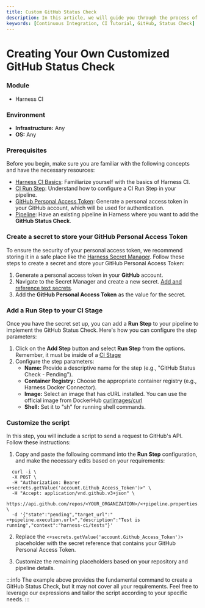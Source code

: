 ```yaml
---
title: Custom GitHub Status Check
description: In this article, we will guide you through the process of creating your own customized GitHub Status Check using our Harness CI module. By following these steps, you'll be able to integrate a GitHub Status Check into your CI pipeline and enhance your development workflow.
keywords: [Continuous Integration, CI Tutorial, GitHub, Status Check]
---
```


# Creating Your Own Customized GitHub Status Check

### Module

- Harness CI

### Environment

- **Infrastructure:** Any
- **OS:** Any

### Prerequisites

Before you begin, make sure you are familiar with the following concepts and have the necessary resources:

* [Harness CI Basics](/docs/continuous-integration/ci-quickstarts/ci-pipeline-basics): Familiarize yourself with the basics of Harness CI.
* [CI Run Step](/docs/continuous-integration/use-ci/run-ci-scripts/run-step-settings): Understand how to configure a CI Run Step in your pipeline.
* [GitHub Personal Access Token](https://docs.github.com/en/authentication/keeping-your-account-and-data-secure/managing-your-personal-access-tokens): Generate a personal access token in your GitHub account, which will be used for authentication.
* [Pipeline](/docs/platform/Pipelines/harness-yaml-quickstart): Have an existing pipeline in Harness where you want to add the **GitHub Status Check**.

### Create a secret to store your GitHub Personal Access Token

To ensure the security of your personal access token, we recommend storing it in a safe place like the [Harness Secret Manager](/docs/platform/secrets/secrets-management/harness-secret-manager-overview). Follow these steps to create a secret and store your GitHub Personal Access Token:

1. Generate a personal access token in your **GitHub** account.
2. Navigate to the  Secret Manager and create a new secret. [Add and reference text secrets](/docs/platform/secrets/add-use-text-secrets).
3. Add the **GitHub Personal Access Token** as the value for the secret.

### Add a Run Step to your CI Stage

Once you have the secret set up, you can add a **Run Step** to your pipeline to implement the GitHub Status Check. Here's how you can configure the step parameters:

1. Click on the **Add Step** button and select **Run Step** from the options. Remember, it must be inside of a [CI Stage](/docs/continuous-integration/use-ci/set-up-build-infrastructure/ci-stage-settings)
2. Configure the step parameters:
    - **Name:** Provide a descriptive name for the step (e.g., "GitHub Status Check - Pending").
    - **Container Registry:** Choose the appropriate container registry (e.g., Harness Docker Connector).
    - **Image:** Select an image that has cURL installed. You can use the official image from DockerHub [curlimages/curl](https://hub.docker.com/r/curlimages/curl)
    - **Shell:** Set it to "sh" for running shell commands.

### Customize the script

In this step, you will include a script to send a request to GitHub's API. Follow these instructions:

1. Copy and paste the following command into the **Run Step** configuration, and make the necessary edits based on your requirements:

```shell
  curl -i \
  -X POST \
  -H "Authorization: Bearer <+secrets.getValue('account.Github_Access_Token')>" \
  -H "Accept: application/vnd.github.v3+json" \
  https://api.github.com/repos/<YOUR_ORGANIZATION>/<+pipeline.properties.ci.codebase.repoName>/statuses/<+codebase.commitSha> \
  -d '{"state":"pending","target_url":"<+pipeline.execution.url>","description":"Test is running","context":"harness-ci/tests"}'
```

2. Replace the ```<+secrets.getValue('account.Github_Access_Token')>``` placeholder with the secret reference that contains your GitHub Personal Access Token.

3. Customize the remaining placeholders based on your repository and pipeline details.

:::info
The example above provides the fundamental command to create a GitHub Status Check, but it may not cover all your requirements. Feel free to leverage our expressions and tailor the script according to your specific needs.
:::
